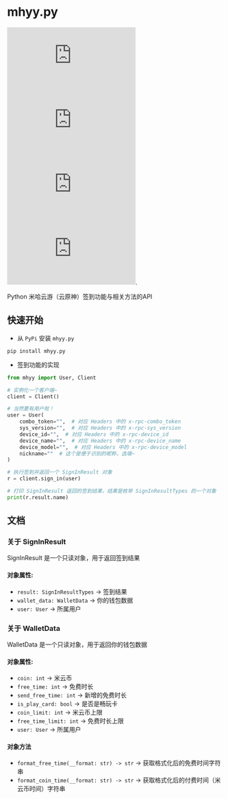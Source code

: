 # mhyy.py

![LICENSE](https://img.shields.io/github/license/GuangChen2333/mhyy.py?style=flat-square)
![PyP](https://img.shields.io/pypi/v/mhyy.py?style=flat-square)
![Python](https://img.shields.io/pypi/pyversions/mhyy.py?style=flat-square)
![STARS](https://img.shields.io/github/stars/GuangChen2333/mhyy.py?style=flat-square).

Python 米哈云游（云原神）签到功能与相关方法的API

## 快速开始

- 从 `PyPi` 安装 `mhyy.py`

```shell
pip install mhyy.py
```

- 签到功能的实现

```python
from mhyy import User, Client

# 实例化一个客户端~
client = Client()

# 当然要有用户啦！
user = User(
    combo_token="",  # 对应 Headers 中的 x-rpc-combo_token
    sys_version="",  # 对应 Headers 中的 x-rpc-sys_version
    device_id="",  # 对应 Headers 中的 x-rpc-device_id
    device_name="",  # 对应 Headers 中的 x-rpc-device_name
    device_model="",  # 对应 Headers 中的 x-rpc-device_model
    nickname=""  # 这个是便于识别的昵称，选填~
)

# 执行签到并返回一个 SignInResult 对象
r = client.sign_in(user)

# 打印 SignInResult 返回的签到结果，结果是枚举 SignInResultTypes 的一个对象
print(r.result.name)
```

## 文档

### 关于 SignInResult

SignInResult 是一个只读对象，用于返回签到结果

#### 对象属性: 

- `result: SignInResultTypes` -> 签到结果
- `wallet_data: WalletData` -> 你的钱包数据
- `user: User` -> 所属用户

### 关于 WalletData

WalletData 是一个只读对象，用于返回你的钱包数据

#### 对象属性:

- `coin: int` -> 米云币
- `free_time: int` -> 免费时长
- `send_free_time: int` -> 新增的免费时长
- `is_play_card: bool` -> 是否是畅玩卡
- `coin_limit: int` -> 米云币上限
- `free_time_limit: int` -> 免费时长上限
- `user: User` -> 所属用户

#### 对象方法

- `format_free_time(__format: str) -> str` -> 获取格式化后的免费时间字符串
- `format_coin_time(__format: str) -> str` -> 获取格式化后的付费时间（米云币时间）字符串